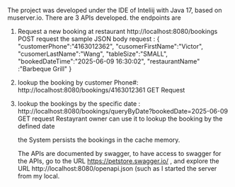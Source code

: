 The project was developed under the IDE of Inteliij with Java 17, based on muserver.io. 
There are 3 APIs developed. the endpoints are
1. Request a new booking at restaurant
    http://localhost:8080/bookings  POST request
the sample JSON body request :
{
    "customerPhone":"4163012362",
    "cusomerFirstName":"Victor",
    "cusomerLastName":"Wang",
    "tableSize":"SMALL",
    "bookedDateTime":"2025-06-09 16:30:02",
    "restaurantName" :"Barbeque Grill"
}

2. lookup the booking by customer Phone#:
    http://localhost:8080/bookings/4163012361   GET Request


3. lookup the bookings by the specific date :
   http://localhost:8080/bookings/queryByDate?bookedDate=2025-06-09 GET request
   Restayrant owner can use it to lookup the booking by the defined date


   the System persists the bookings in the cache memory.

   The APIs are documented by swagger, to have access to swagger for the APIs, go to the URL https://petstore.swagger.io/ , and explore the URL http://localhost:8080/openapi.json (such as I started the server from my local.
   

